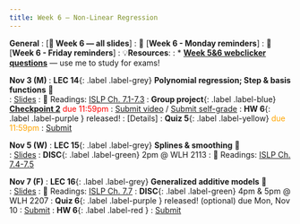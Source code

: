 ```yaml
---
title: Week 6 — Non-Linear Regression
---
```

**General**
: [**🛝 Week 6 — all slides**]
: 🚨 [**Week 6 - Monday reminders**]
: 🚨 [**Week 6 - Friday reminders**]
: 💡**Resources**:
: * [**Week 5&6 webclicker questions**]() — use me to study for exams!

**Nov 3 (M)**
: **LEC 14**{: .label .label-grey} **Polynomial regression; Step & basis functions** 🎥  
    : [Slides](.)
: 📖 Readings: [ISLP Ch. 7.1-7.3](https://www.statlearning.com/)
: **Group project**{: .label .label-blue} [**Checkpoint 2**](https://docs.google.com/document/d/1_XTt63Naja7KX1PgO1hTmec33bWs_3SHLDK0Y0sz3ps/edit?tab=t.0#bookmark=id.l1nkrb4299yd) <font color="red">due 11:59pm</font>
    : [Submit video](https://docs.google.com/forms/d/e/1FAIpQLSfTb4DEZIQBuKMfNwzMtFsQiwU7qv-IDS8c-2s2GU8uVdP5RA/viewform?usp=publish-editor) / [Submit self-grade](https://docs.google.com/forms/d/e/1FAIpQLScr13fBpMlSmAuw9VBNbjJ2vsOFCDMyV4YWmTNwZQGlbzyN0g/viewform?usp=header)
: **HW 6**{: .label .label-purple } released!
    : [Details]
: **Quiz 5**{: .label .label-yellow} <font color="orange">due 11:59pm</font>
    : [Submit](https://canvas.ucsd.edu/courses/68350/quizzes/230273)

**Nov 5 (W)**
: **LEC 15**{: .label .label-grey} **Splines & smoothing** 🎥  
    : [Slides](.)
: **DISC**{: .label .label-green} 2pm @ WLH 2113
: 📖 Readings: [ISLP Ch. 7.4-7.5](https://www.statlearning.com/)

**Nov 7 (F)**
: **LEC 16**{: .label .label-grey} **Generalized additive models** 🎥  
    : [Slides](.)
: 📖 Readings: [ISLP Ch. 7.7](https://www.statlearning.com/)
: **DISC**{: .label .label-green} 4pm & 5pm @ WLH 2207
: **Quiz 6**{: .label .label-purple } released! (optional) due Mon, Nov 10
    : [Submit](https://canvas.ucsd.edu/courses/68350/quizzes/230700)
: **HW 6**{: .label .label-red } 
    : [Submit](.)
